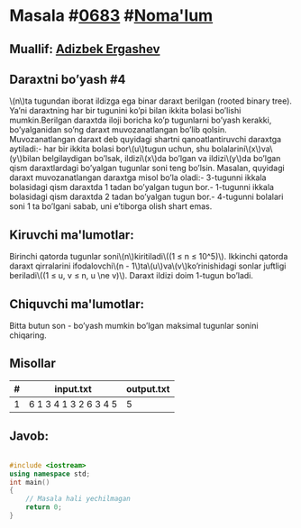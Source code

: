 
<h1>Masala #<a href="https://robocontest.uz/tasks/0683">0683</a> #<a href="https://robocontest.uz/tasks?category=1">Noma'lum</a></h1>
<h2> Muallif: <a href="https://robocontest.uz/profile/adizbek">Adizbek Ergashev</a></h2>
<h2>Daraxtni bo’yash #4</h2>
<p>\(n\)ta tugundan iborat ildizga ega binar daraxt berilgan (rooted binary tree). Ya’ni daraxtning har bir tugunini ko’pi bilan ikkita bolasi bo’lishi mumkin.Berilgan daraxtda iloji boricha ko’p tugunlarni bo’yash kerakki, bo’yalganidan so’ng daraxt muvozanatlangan bo’lib qolsin.
Muvozanatlangan daraxt deb quyidagi shartni qanoatlantiruvchi daraxtga aytiladi:- har bir ikkita bolasi bor\(u\)tugun uchun, shu bolalarini\(x\)va\(y\)bilan belgilaydigan bo’lsak, ildizi\(x\)da bo’lgan va ildizi\(y\)da bo’lgan qism daraxtlardagi bo’yalgan tugunlar soni teng bo’lsin.
Masalan, quyidagi daraxt muvozanatlangan daraxtga misol bo’la oladi:- 3-tugunni ikkala bolasidagi qism daraxtda 1 tadan bo’yalgan tugun bor.- 1-tugunni ikkala bolasidagi qism daraxtda 2 tadan bo’yalgan tugun bor.- 4-tugunni bolalari soni 1 ta bo’lgani sabab, uni e’tiborga olish shart emas.</p>
<h2>Kiruvchi ma'lumotlar:</h2>
<p>Birinchi qatorda tugunlar soni\(n\)kiritiladi\((1 ≤ n ≤ 10^5)\). Ikkinchi qatorda daraxt qirralarini ifodalovchi\(n - 1\)ta\(u\)va\(v\)ko’rinishidagi sonlar juftligi beriladi\((1 ≤ u, v ≤ n, u \ne v)\). Daraxt ildizi doim 1-tugun bo’ladi.</p>
<h2>Chiquvchi ma'lumotlar:</h2>
<p>Bitta butun son - bo’yash mumkin bo’lgan maksimal tugunlar sonini chiqaring.</p>
<h2>Misollar</h2>
<table>
    <thead>
        <tr>
            <th>#</th>
            <th>input.txt</th>
            <th>output.txt</th>
        </tr>
    </thead>
    <tbody>
            <tr>
                <td>1</td>
                <td>6
1 3
4 1
3 2
6 3
4 5</td>
                <td>5</td>
            </tr>
    </tbody>
    </table>
    
<h2>Javob:</h2>

######
```cpp
#include <iostream>
using namespace std;
int main()
{
    // Masala hali yechilmagan
    return 0;
}
```
